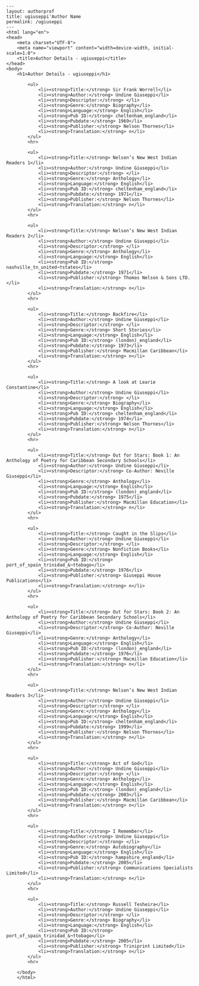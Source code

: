 
    ---
    layout: authorprof
    title: ugiuseppi'Author Name 
    permalink: /ugiuseppi
    ---
    <html lang="en">
    <head>
        <meta charset="UTF-8">
        <meta name="viewport" content="width=device-width, initial-scale=1.0">
        <title>Author Details - ugiuseppi</title>
    </head>
    <body>
        <h1>Author Details - ugiuseppi</h1>
        
            <ul>
                <li><strong>Title:</strong> Sir Frank Worrell</li>
                <li><strong>Author:</strong> Undine Giuseppi</li>
                <li><strong>Descriptor:</strong> </li>
                <li><strong>Genre:</strong> Biography</li>
                <li><strong>Language:</strong> English</li>
                <li><strong>Pub ID:</strong> cheltenham_england</li>
                <li><strong>Pubdate:</strong> 1969</li>
                <li><strong>Publisher:</strong> Nelson Thornes</li>
                <li><strong>Translation:</strong> n</li>
            </ul>
            <hr>
            
            <ul>
                <li><strong>Title:</strong> Nelson’s New West Indian Readers 1</li>
                <li><strong>Author:</strong> Undine Giuseppi</li>
                <li><strong>Descriptor:</strong> </li>
                <li><strong>Genre:</strong> Anthology</li>
                <li><strong>Language:</strong> English</li>
                <li><strong>Pub ID:</strong> cheltenham_england</li>
                <li><strong>Pubdate:</strong> 1971</li>
                <li><strong>Publisher:</strong> Nelson Thornes</li>
                <li><strong>Translation:</strong> n</li>
            </ul>
            <hr>
            
            <ul>
                <li><strong>Title:</strong> Nelson’s New West Indian Readers 2</li>
                <li><strong>Author:</strong> Undine Giuseppi</li>
                <li><strong>Descriptor:</strong> </li>
                <li><strong>Genre:</strong> Anthology</li>
                <li><strong>Language:</strong> English</li>
                <li><strong>Pub ID:</strong> nashville_tn_united¬†states</li>
                <li><strong>Pubdate:</strong> 1971</li>
                <li><strong>Publisher:</strong> Thomas Nelson & Sons LTD.</li>
                <li><strong>Translation:</strong> n</li>
            </ul>
            <hr>
            
            <ul>
                <li><strong>Title:</strong> Backfire</li>
                <li><strong>Author:</strong> Undine Giuseppi</li>
                <li><strong>Descriptor:</strong> </li>
                <li><strong>Genre:</strong> Short Stories</li>
                <li><strong>Language:</strong> English</li>
                <li><strong>Pub ID:</strong> (london)_england</li>
                <li><strong>Pubdate:</strong> 1973</li>
                <li><strong>Publisher:</strong> Macmillan Caribbean</li>
                <li><strong>Translation:</strong> n</li>
            </ul>
            <hr>
            
            <ul>
                <li><strong>Title:</strong> A look at Learie Constantine</li>
                <li><strong>Author:</strong> Undine Giuseppi</li>
                <li><strong>Descriptor:</strong> </li>
                <li><strong>Genre:</strong> Biography</li>
                <li><strong>Language:</strong> English</li>
                <li><strong>Pub ID:</strong> cheltenham_england</li>
                <li><strong>Pubdate:</strong> 1974</li>
                <li><strong>Publisher:</strong> Nelson Thornes</li>
                <li><strong>Translation:</strong> n</li>
            </ul>
            <hr>
            
            <ul>
                <li><strong>Title:</strong> Out for Stars: Book 1: An Anthology of Poetry for Caribbean Secondary Schools</li>
                <li><strong>Author:</strong> Undine Giuseppi</li>
                <li><strong>Descriptor:</strong> Co-Author: Neville Giuseppi</li>
                <li><strong>Genre:</strong> Anthology</li>
                <li><strong>Language:</strong> English</li>
                <li><strong>Pub ID:</strong> (london)_england</li>
                <li><strong>Pubdate:</strong> 1975</li>
                <li><strong>Publisher:</strong> Macmillan Education</li>
                <li><strong>Translation:</strong> n</li>
            </ul>
            <hr>
            
            <ul>
                <li><strong>Title:</strong> Caught in the Slips</li>
                <li><strong>Author:</strong> Undine Giuseppi</li>
                <li><strong>Descriptor:</strong> </li>
                <li><strong>Genre:</strong> Nonfiction Books</li>
                <li><strong>Language:</strong> English</li>
                <li><strong>Pub ID:</strong> port_of_spain_trinidad_&¬†tobago</li>
                <li><strong>Pubdate:</strong> 1976</li>
                <li><strong>Publisher:</strong> Giuseppi House Publications</li>
                <li><strong>Translation:</strong> n</li>
            </ul>
            <hr>
            
            <ul>
                <li><strong>Title:</strong> Out for Stars: Book 2: An Anthology of Poetry for Caribbean Secondary Schools</li>
                <li><strong>Author:</strong> Undine Giuseppi</li>
                <li><strong>Descriptor:</strong> Co-Author: Neville Giuseppi</li>
                <li><strong>Genre:</strong> Anthology</li>
                <li><strong>Language:</strong> English</li>
                <li><strong>Pub ID:</strong> (london)_england</li>
                <li><strong>Pubdate:</strong> 1976</li>
                <li><strong>Publisher:</strong> Macmillan Education</li>
                <li><strong>Translation:</strong> n</li>
            </ul>
            <hr>
            
            <ul>
                <li><strong>Title:</strong> Nelson’s New West Indian Readers 3</li>
                <li><strong>Author:</strong> Undine Giuseppi</li>
                <li><strong>Descriptor:</strong> </li>
                <li><strong>Genre:</strong> Anthology</li>
                <li><strong>Language:</strong> English</li>
                <li><strong>Pub ID:</strong> cheltenham_england</li>
                <li><strong>Pubdate:</strong> 1999</li>
                <li><strong>Publisher:</strong> Nelson Thornes</li>
                <li><strong>Translation:</strong> n</li>
            </ul>
            <hr>
            
            <ul>
                <li><strong>Title:</strong> Act of God</li>
                <li><strong>Author:</strong> Undine Giuseppi</li>
                <li><strong>Descriptor:</strong> </li>
                <li><strong>Genre:</strong> Anthology</li>
                <li><strong>Language:</strong> English</li>
                <li><strong>Pub ID:</strong> (london)_england</li>
                <li><strong>Pubdate:</strong> 2003</li>
                <li><strong>Publisher:</strong> Macmillan Caribbean</li>
                <li><strong>Translation:</strong> n</li>
            </ul>
            <hr>
            
            <ul>
                <li><strong>Title:</strong> I Remember</li>
                <li><strong>Author:</strong> Undine Giuseppi</li>
                <li><strong>Descriptor:</strong> </li>
                <li><strong>Genre:</strong> Autobiography</li>
                <li><strong>Language:</strong> English</li>
                <li><strong>Pub ID:</strong> hampshire_england</li>
                <li><strong>Pubdate:</strong> 2005</li>
                <li><strong>Publisher:</strong> Communications Specialists Limited</li>
                <li><strong>Translation:</strong> n</li>
            </ul>
            <hr>
            
            <ul>
                <li><strong>Title:</strong> Russell Tesheira</li>
                <li><strong>Author:</strong> Undine Giuseppi</li>
                <li><strong>Descriptor:</strong> </li>
                <li><strong>Genre:</strong> Biography</li>
                <li><strong>Language:</strong> English</li>
                <li><strong>Pub ID:</strong> port_of_spain_trinidad_&¬†tobago</li>
                <li><strong>Pubdate:</strong> 2005</li>
                <li><strong>Publisher:</strong> Triniprint Limited</li>
                <li><strong>Translation:</strong> n</li>
            </ul>
            <hr>
            
        </body>
        </html>
        